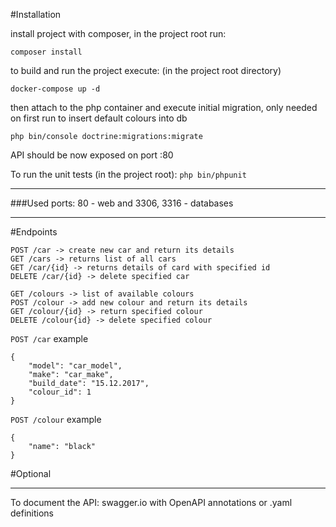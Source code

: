 #Installation

install project with composer, in the project root run:

```composer install```

to build and run the project execute: (in the project root directory)

```docker-compose up -d ```

then attach to the php container and execute initial migration, only needed on first run to insert default colours into db

```php bin/console doctrine:migrations:migrate```

API should be now exposed on port :80

To run the unit tests (in the project root):
`php bin/phpunit`

***
###Used ports:
80 - web and 3306, 3316 - databases

***
#Endpoints
```
POST /car -> create new car and return its details
GET /cars -> returns list of all cars
GET /car/{id} -> returns details of card with specified id
DELETE /car/{id} -> delete specified car

GET /colours -> list of available colours
POST /colour -> add new colour and return its details
GET /colour/{id} -> return specified colour
DELETE /colour{id} -> delete specified colour
```

`POST /car` example
```
{
    "model": "car_model",
    "make": "car_make",	
    "build_date": "15.12.2017",
    "colour_id": 1
}
```

`POST /colour` example
```
{
    "name": "black"
}
```



#Optional
***
To document the API: swagger.io with OpenAPI annotations or .yaml definitions